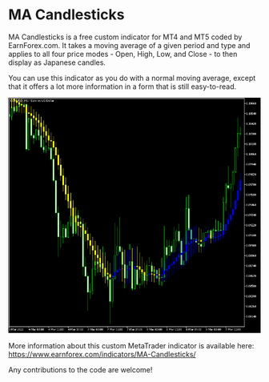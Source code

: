 # MA Candlesticks

MA Candlesticks is a free custom indicator for MT4 and MT5 coded by EarnForex.com. It takes a moving average of a given period and type and applies to all four price modes - Open, High, Low, and Close - to then display as Japanese candles.

You can use this indicator as you do with a normal moving average, except that it offers a lot more information in a form that is still easy-to-read.

![MA Candlesticks indicator shows both trending and sideways phases on this EUR/USD market](https://github.com/EarnForex/MA-Candlesticks/blob/main/README_Images/ma-candlesticks-showing-trend-sideways-markets.png)

More information about this custom MetaTrader indicator is available here: https://www.earnforex.com/indicators/MA-Candlesticks/

Any contributions to the code are welcome!
